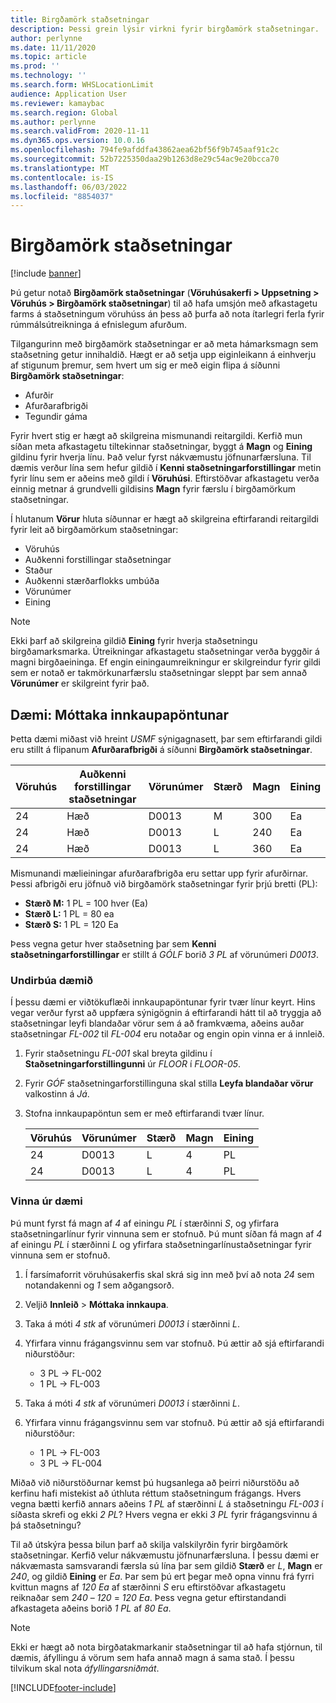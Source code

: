 ```yaml
---
title: Birgðamörk staðsetningar
description: Þessi grein lýsir virkni fyrir birgðamörk staðsetningar.
author: perlynne
ms.date: 11/11/2020
ms.topic: article
ms.prod: ''
ms.technology: ''
ms.search.form: WHSLocationLimit
audience: Application User
ms.reviewer: kamaybac
ms.search.region: Global
ms.author: perlynne
ms.search.validFrom: 2020-11-11
ms.dyn365.ops.version: 10.0.16
ms.openlocfilehash: 794fe9afddfa43862aea62bf56f9b745aaf91c2c
ms.sourcegitcommit: 52b7225350daa29b1263d8e29c54ac9e20bcca70
ms.translationtype: MT
ms.contentlocale: is-IS
ms.lasthandoff: 06/03/2022
ms.locfileid: "8854037"
---
```

# <a name="location-stocking-limits"></a>Birgðamörk staðsetningar

[!include [banner](../includes/banner.md)]

Þú getur notað **Birgðamörk staðsetningar** (**Vöruhúsakerfi \> Uppsetning \> Vöruhús \> Birgðamörk staðsetningar**) til að hafa umsjón með afkastagetu farms á staðsetningum vöruhúss án þess að þurfa að nota ítarlegri ferla fyrir rúmmálsútreikninga á efnislegum afurðum.

Tilgangurinn með birgðamörk staðsetningar er að meta hámarksmagn sem staðsetning getur innihaldið. Hægt er að setja upp eiginleikann á einhverju af stigunum þremur, sem hvert um sig er með eigin flipa á síðunni **Birgðamörk staðsetningar**:

- Afurðir
- Afurðarafbrigði
- Tegundir gáma

Fyrir hvert stig er hægt að skilgreina mismunandi reitargildi. Kerfið mun síðan meta afkastagetu tiltekinnar staðsetningar, byggt á **Magn** og **Eining** gildinu fyrir hverja línu. Það velur fyrst nákvæmustu jöfnunarfærsluna. Til dæmis verður lína sem hefur gildið í **Kenni staðsetningarforstillingar** metin fyrir línu sem er aðeins með gildi í **Vöruhúsi**. Eftirstöðvar afkastagetu verða einnig metnar á grundvelli gildisins **Magn** fyrir færslu í birgðamörkum staðsetningar.

Í hlutanum **Vörur** hluta síðunnar er hægt að skilgreina eftirfarandi reitargildi fyrir leit að birgðamörkum staðsetningar:

- Vöruhús
- Auðkenni forstillingar staðsetningar
- Staður
- Auðkenni stærðarflokks umbúða
- Vörunúmer
- Eining

> [!NOTE]
> Ekki þarf að skilgreina gildið **Eining** fyrir hverja staðsetningu birgðamarksmarka. Útreikningar afkastagetu staðsetningar verða byggðir á magni birgðaeininga. Ef engin einingaumreikningur er skilgreindur fyrir gildi sem er notað er takmörkunarfærslu staðsetningar sleppt þar sem annað **Vörunúmer** er skilgreint fyrir það.

## <a name="example--purchase-order-receiving"></a>Dæmi: Móttaka innkaupapöntunar

Þetta dæmi miðast við hreint *USMF* sýnigagnasett, þar sem eftirfarandi gildi eru stillt á flipanum **Afurðarafbrigði** á síðunni **Birgðamörk staðsetningar**.

| Vöruhús | Auðkenni forstillingar staðsetningar | Vörunúmer | Stærð | Magn | Eining |
|-----------|---------------------|-------------|------|----------|------|
| 24        | Hæð               | D0013       | M    | 300      | Ea   |
| 24        | Hæð               | D0013       | L    | 240      | Ea   |
| 24        | Hæð               | D0013       | L    | 360      | Ea   |

Mismunandi mælieiningar afurðarafbrigða eru settar upp fyrir afurðirnar. Þessi afbrigði eru jöfnuð við birgðamörk staðsetningar fyrir þrjú bretti (PL):

- **Stærð M:** 1 PL = 100 hver (Ea)
- **Stærð L:** 1 PL = 80 ea
- **Stærð S:** 1 PL = 120 Ea

Þess vegna getur hver staðsetning þar sem **Kenni staðsetningarforstillingar** er stillt á *GÓLF* borið *3* *PL* af vörunúmeri *D0013*.

### <a name="prepare-for-the-example"></a>Undirbúa dæmið

Í þessu dæmi er viðtökuflæði innkaupapöntunar fyrir tvær línur keyrt. Hins vegar verður fyrst að uppfæra sýnigögnin á eftirfarandi hátt til að tryggja að staðsetningar leyfi blandaðar vörur sem á að framkvæma, aðeins auðar staðsetningar *FL-002* til *FL-004* eru notaðar og engin opin vinna er á innleið.

1. Fyrir staðsetningu *FL-001* skal breyta gildinu í **Staðsetningarforstillingunni** úr *FLOOR* í *FLOOR-05*.
1. Fyrir *GÓF* staðsetningarforstillinguna skal stilla **Leyfa blandaðar vörur** valkostinn á *Já*.
1. Stofna innkaupapöntun sem er með eftirfarandi tvær línur.

    | Vöruhús | Vörunúmer | Stærð | Magn | Eining |
    |-----------|-------------|------|----------|------|
    | 24        | D0013       | L    | 4        | PL   |
    | 24        | D0013       | L    | 4        | PL   |

### <a name="process-the-example"></a>Vinna úr dæmi

Þú munt fyrst fá magn af *4* af einingu *PL* í stærðinni *S*, og yfirfara staðsetningarlínur fyrir vinnuna sem er stofnuð. Þú munt síðan fá magn af *4* af einingu *PL* í stærðinni *L* og yfirfara staðsetningarlínustaðsetningar fyrir vinnuna sem er stofnuð.

1. Í farsímaforrit vöruhúsakerfis skal skrá sig inn með því að nota *24* sem notandakenni og *1* sem aðgangsorð.
1. Veljið **Innleið** \> **Móttaka innkaupa**.
1. Taka á móti *4* *stk* af vörunúmeri *D0013* í stærðinni *L*.
1. Yfirfara vinnu frágangsvinnu sem var stofnuð. Þú ættir að sjá eftirfarandi niðurstöður:

    - 3 PL -\> FL-002
    - 1 PL -\> FL-003

1. Taka á móti *4* *stk* af vörunúmeri *D0013* í stærðinni *L*.
1. Yfirfara vinnu frágangsvinnu sem var stofnuð. Þú ættir að sjá eftirfarandi niðurstöður:

    - 1 PL -\> FL-003
    - 3 PL -\> FL-004

Miðað við niðurstöðurnar kemst þú hugsanlega að þeirri niðurstöðu að kerfinu hafi mistekist að úthluta réttum staðsetningum frágangs. Hvers vegna bætti kerfið annars aðeins *1* *PL* af stærðinni *L* á staðsetningu *FL-003* í síðasta skrefi og ekki *2* *PL*? Hvers vegna er ekki *3* *PL* fyrir frágangsvinnu á þá staðsetningu?

Til að útskýra þessa bilun þarf að skilja valskilyrðin fyrir birgðamörk staðsetningar. Kerfið velur nákvæmustu jöfnunarfærsluna. Í þessu dæmi er nákvæmasta samsvarandi færsla sú lína þar sem gildið **Stærð** er *L*, **Magn** er *240*, og gildið **Eining** er *Ea*. Þar sem þú ert þegar með opna vinnu frá fyrri kvittun magns af *120* *Ea* af stærðinni *S* eru eftirstöðvar afkastagetu reiknaðar sem *240* – *120* = *120* *Ea*. Þess vegna getur eftirstandandi afkastageta aðeins borið *1* *PL* af *80* *Ea*.

> [!NOTE]
> Ekki er hægt að nota birgðatakmarkanir staðsetningar til að hafa stjórnun, til dæmis, áfyllingu á vörum sem hafa annað magn á sama stað. Í þessu tilvikum skal nota *áfyllingarsniðmát*.


[!INCLUDE[footer-include](../../includes/footer-banner.md)]
